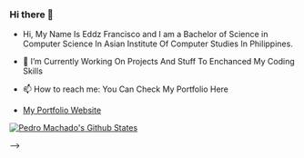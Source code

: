 ### Hi there 👋

- Hi, My Name Is Eddz Francisco and I am a Bachelor of Science in Computer Science In Asian Institute Of Computer Studies In Philippines.

- 🔭 I’m Currently Working On Projects And Stuff To Enchanced My Coding Skills  


- 📫 How to reach me: You Can Check My Portfolio Here 
- [My Portfolio Website](https://www.machadopedro.com)

[![Pedro Machado's Github States](https://github-readme-stats.vercel.app/api?username=machadop1407&show_icons=true&theme=dracula)](https://github.com/Eddz123/github-readme-stats)



<!--
**Eddz123/Eddz123** is a ✨ _special_ ✨ repository because its `README.md` (this file) appears on your GitHub profile.
<!-- 
Here are some ideas to get you started:

- 🔭 I’m currently working on ...
- 🌱 I’m currently learning ...
- 👯 I’m looking to collaborate on ...
- 🤔 I’m looking for help with ...
- 💬 Ask me about ...
- 📫 How to reach me: ...
- 😄 Pronouns: ...
- ⚡ Fun fact: ...
--> -->
